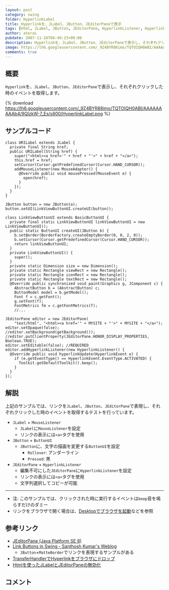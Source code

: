 ```yaml
---
layout: post
category: swing
folder: HyperlinkLabel
title: Hyperlinkを、JLabel、JButton、JEditorPaneで表示
tags: [Html, JLabel, JButton, JEditorPane, HyperlinkListener, Hyperlink]
author: aterai
pubdate: 2007-11-26T04:49:23+09:00
description: Hyperlinkを、JLabel、JButton、JEditorPaneで表示し、それぞれクリックした時のイベントを取得します。
image: https://lh6.googleusercontent.com/_9Z4BYR88imo/TQTOIQH0ABI/AAAAAAAAAb4/9QlzkW-7_Es/s800/HyperlinkLabel.png
comments: true
---
```

## 概要
`Hyperlink`を、`JLabel`、`JButton`、`JEditorPane`で表示し、それぞれクリックした時のイベントを取得します。

{% download https://lh6.googleusercontent.com/_9Z4BYR88imo/TQTOIQH0ABI/AAAAAAAAAb4/9QlzkW-7_Es/s800/HyperlinkLabel.png %}

## サンプルコード
<pre class="prettyprint"><code>class URILabel extends JLabel {
  private final String href;
  public URILabel(String href) {
    super("&lt;html&gt;&lt;a href='" + href + "'&gt;" + href + "&lt;/a&gt;");
    this.href = href;
    setCursor(Cursor.getPredefinedCursor(Cursor.HAND_CURSOR));
    addMouseListener(new MouseAdapter() {
      @Override public void mousePressed(MouseEvent e) {
        open(href);
      }
    });
  }
}
</code></pre>

<pre class="prettyprint"><code>JButton button = new JButton(a);
button.setUI(LinkViewButtonUI.createUI(button));

class LinkViewButtonUI extends BasicButtonUI {
  private final static LinkViewButtonUI linkViewButtonUI = new LinkViewButtonUI();
  public static ButtonUI createUI(JButton b) {
    b.setBorder(BorderFactory.createEmptyBorder(0, 0, 2, 0));
    b.setCursor(Cursor.getPredefinedCursor(Cursor.HAND_CURSOR));
    return linkViewButtonUI;
  }
  private LinkViewButtonUI() {
    super();
  }
  private static Dimension size = new Dimension();
  private static Rectangle viewRect = new Rectangle();
  private static Rectangle iconRect = new Rectangle();
  private static Rectangle textRect = new Rectangle();
  @Override public synchronized void paint(Graphics g, JComponent c) {
    AbstractButton b = (AbstractButton) c;
    ButtonModel model = b.getModel();
    Font f = c.getFont();
    g.setFont(f);
    FontMetrics fm = c.getFontMetrics(f);
    //...
</code></pre>

<pre class="prettyprint"><code>JEditorPane editor = new JEditorPane(
    "text/html", "&lt;html&gt;&lt;a href='" + MYSITE + "'&gt;" + MYSITE + "&lt;/a&gt;");
editor.setOpaque(false);
//editor.setBackground(getBackground());
//editor.putClientProperty(JEditorPane.HONOR_DISPLAY_PROPERTIES, Boolean.TRUE);
editor.setEditable(false); //REQUIRED
editor.addHyperlinkListener(new HyperlinkListener() {
  @Override public void hyperlinkUpdate(HyperlinkEvent e) {
    if (e.getEventType() == HyperlinkEvent.EventType.ACTIVATED) {
      Toolkit.getDefaultToolkit().beep();
    }
  }
});
</code></pre>

## 解説
上記のサンプルでは、リンクを`JLabel`、`JButton`、`JEditorPane`で表現し、それぞれクリックした時のイベントを取得するテストを行っています。

- `JLabel` + `MouseListener`
    - `JLabel`に`MouseListener`を設定
    - リンクの表示には`<a>`タグを使用
- `JButton` + `ButtonUI`
    - `JButton`に、文字の描画を変更する`ButtonUI`を設定
        - `Rollover`: アンダーライン
        - `Pressed`: 黒
- `JEditorPane` + `HyperlinkListener`
    - 編集不可にした`JEditorPane`に`HyperlinkListener`を設定
    - リンクの表示には`<a>`タグを使用
    - 文字列選択してコピーが可能

<!-- dummy comment line for breaking list -->

- - - -
- 注: このサンプルでは、クリックされた時に実行するイベントは`beep`音を鳴らすだけのダミー
- リンクをブラウザで開く場合は、[Desktopでブラウザを起動](https://ateraimemo.com/Swing/Desktop.html)などを参照

<!-- dummy comment line for breaking list -->

## 参考リンク
- [JEditorPane (Java Platform SE 8)](https://docs.oracle.com/javase/jp/8/docs/api/javax/swing/JEditorPane.html)
- [Link Buttons in Swing - Santhosh Kumar's Weblog](http://www.jroller.com/santhosh/entry/link_buttons_in_swing)
    - `JButton`+`MatteBorder`でリンクを表現するサンプルがある
- [TransferHandlerでHyperlinkをブラウザにドロップ](https://ateraimemo.com/Swing/DraggableLinkButton.html)
- [Htmlを使ったJLabelとJEditorPaneの無効化](https://ateraimemo.com/Swing/DisabledHtmlLabel.html)

<!-- dummy comment line for breaking list -->

## コメント
